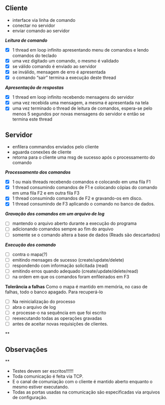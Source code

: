  ## Cliente

 - interface via linha de comando 
 - conectar no servidor
 - enviar comando ao servidor

***Leitura de comando***
 - [x] 1 thread em loop infinito apresentando menu de comandos e lendo comandos do teclado 
 - [x] uma vez digitado um comando, o mesmo é validado
 - [x] se válido comando é enviado ao servidor
 - [x] se inválido,  mensagem de erro é apresentada
 - [x] o comando “sair” termina a execução deste thread

***Apresentação de respostas***
 - [x] 1 thread em loop infinito recebendo mensagens do servidor
 - [x] uma vez recebida uma mensagem, a mesma é apresentada na tela
 - [x] uma vez terminado o thread de leitura de comandos, espera-se pelo menos 5 segundos por novas mensagens do servidor e então se termina este     thread

## Servidor

 - enfilera commandos enviados pelo cliente
 - aguarda conexões de cliente
 - retorna para o cliente uma msg de sucesso após o processamento do comando

***Processamento dos comandos***
 - [x] 1 ou mais threads recebendo comandos e colocando em uma fila F1
 - [x] 1 thread consumindo comandos de F1 e colocando cópias do comando em uma fila F2 e em outra fila F3
 - [x] 1 thread consumindo comandos de F2 e gravando-os em disco.
 - [x] 1 thread consumindo de F3 aplicando o comando no banco de dados.

***Gravação dos comandos em um arquivo de log***
 - [ ] mantendo o arquivo aberto durante a execução do programa
 - [ ] adicionando comandos sempre ao fim do arquivo
 - [ ] somente se o comando altera a base de dados (Reads são descartados)

***Execução dos comando***
 - [ ] contra o mapa(?)
 - [ ] emitindo mensages de sucesso (create/update/delete)
 - [ ] respondendo com informação solicitada (read)
 - [ ] emitindo erros quando adequado (create/update/delete/read)
 - [ ] na ordem em que os comandos foram enfileirados em F3

**Tolerância a falhas**
Como o mapa é mantido em memória, no caso de falhas, todo o banco apagado. Para recuperá-lo

 - [ ] Na reinicialização do processo 
 - [ ] abra o arquivo de log
 - [ ] e processe-o na sequência em que foi escrito
 - [ ] reexecutando todas as operações gravadas 
 - [ ] antes de aceitar novas requisições de clientes.

**

## Observações

**
 - Testes devem ser escritos!!!!!!
 - Toda comunicação é feita via TCP. 
 - E o canal de comuniação com o cliente é mantido aberto enquanto o mesmo estiver executando. 
 - Todas as portas usadas na comunicação são especificadas via arquivos de
   configuração.
  
